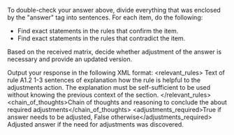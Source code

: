 To double-check your answer above, divide everything that was enclosed by the "answer" tag into sentences. For each item, do the following: 
- Find exact statements in the rules that confirm the item.
- Find exact statements in the rules that contradict the item.

Based on the received matrix, decide whether adjustment of the answer is necessary and provide an updated version. 

Output your response in the following XML format:
<brainstorm>
  <relevant_rules>
    <!-- The list of the rules items that are relevant to the adjustments action. It must be combined with the list from the previous step. -->
    <rule section="section filename" id="A1.2">
        <content>Text of rule A1.2</content>
        <explanation>1-3 sentences of explanation how the rule is helpful to the adjustments action. The explanation must be self-sufficient to be used without knowing the previous context of the section.</explanation>
    </rule>
  </relevant_rules>
  <chain_of_thoughts>Chain of thoughts and reasoning to conclude the about required adjustments</chain_of_thoughts>
  <adjustments_required>True if answer needs to be adjusted, False otherwise</adjustments_required>
  <answer>Adjusted answer if the need for adjustments was discovered.</answer>
</brainstorm>
